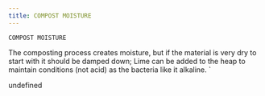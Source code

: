 ```yaml
---
title: COMPOST MOISTURE
---
```

`COMPOST MOISTURE`

The composting process creates moisture, but if the material is very dry to start with it should be damped down;
Lime can be added to the heap to maintain conditions (not acid) as the bacteria like it alkaline.
`

undefined
